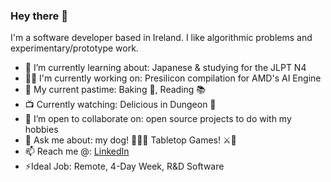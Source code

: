 ### Hey there 👋

I'm a software developer based in Ireland. I like algorithmic problems and experimentary/prototype work.

- 🌱 I’m currently learning about: Japanese & studying for the JLPT N4
- 🧑‍💻 I'm currently working on: Presilicon compilation for AMD's AI Engine 
- 🧗 My current pastime: Baking 🍰, Reading 📚
- 📺 Currently watching: Delicious in Dungeon 🍖
- 👯 I’m open to collaborate on: open source projects to do with my hobbies
- 💬 Ask me about: my dog! 💖🐶💖 Tabletop Games! ⚔️🎲
- 📫 Reach me @: [LinkedIn](https://www.linkedin.com/in/ianfhunter/)
- ⚡Ideal Job: Remote, 4-Day Week, R&D Software
